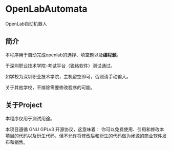 # OpenLabAutomata

OpenLab自动机器人

## 简介

本程序用于自动完成openlab的选择、填空题以及**编程题**。

于深圳职业技术学院-考试平台（锐格软件）测试通过。

如学校为深圳职业技术学院，主机留空即可，否则请手动输入。

关于其他学校，不排除需要修改程序的可能。

## 关于Project

本程序仅用于测试用途。

本项目遵循 GNU GPLv3 开源协议，这意味着：
你可以免费使用、引用和修改本项目的代码以及衍生代码，但不允许将修改后和衍生的代码做为闭源的商业软件发布和销售。